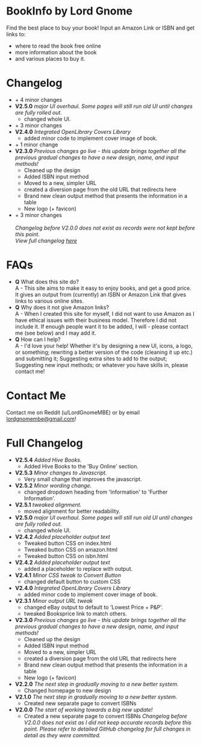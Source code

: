 # BookInfo by Lord Gnome
Find the best place to buy your book!
Input an Amazon Link or ISBN and get links to:
- where to read the book free online
- more information about the book
- and various places to buy it.
# Changelog
- \+ 4 minor changes
- <b>V2.5.0</b> <i>major UI overhaul. Some pages will still run old UI until changes are fully rolled out.</i>
   - changed whole UI.
- \+ 3 minor changes
- <b>V2.4.0</b> <i>Integrated OpenLibrary Covers Library</i>
   - added minor code to implement cover image of book.
- \+ 1 minor change
- <b>V2.3.0</b> <i>Previous changes go live - this update brings together all the previous gradual changes to have a new design, name, and input methods!</i> </br>
   - Cleaned up the design
   - Added ISBN input method
   - Moved to a new, simpler URL
   - created a diversion page from the old URL that redirects here
   - Brand new clean output method that presents the information in a table
   - New logo (+ favicon)
- \+ 3 minor changes</br></br>
<i>Changelog before V2.0.0 does not exist as records were not kept before this point.</i></br>
<i>View full changelog [here](https://github.com/LordGnomeMBE/BookInfo/edit/main/README.md#full-changelog)</i>
# FAQs
- <b>Q</b> What does this site do?</br>
A - This site aims to make it easy to enjoy books, and get a good price. It gives an output from (currently) an ISBN or Amazon Link that gives links to various online sites.
- <b>Q</b> Why does it not give Amazon links?</br>
A - When I created this site for myself, I did not want to use Amazon as I have ethical issues with their business model. Therefore I did not include it. If enough people want it to be added, I will - please contact me (see below) and I may add it.
- <b>Q</b> How can I help?</br>
A - I'd love your help! Whether it's by designing a new UI, icons, a logo, or something; rewriting a better version of the code (cleaning it up etc.) and submitting it; Suggesting extra sites to add to the output; Suggesting new input methods; or whatever you have skills in, please contact me!
# Contact Me
Contact me on Reddit (u/LordGnomeMBE) or by email lordgnomembe@gmail.com!
# Full Changelog
- <b>V2.5.4</b> <i>Added Hive Books.</i>
   - Added Hive Books to the 'Buy Online' section.
- <b>V2.5.3</b> <i>Minor changes to Javascript.</i>
   - Very small change that improves the javascript.
- <b>V2.5.2</b> <i>Minor wording change.</i>
   - changed dropdown heading from 'Information' to 'Further Information'.
- <b>V2.5.1</b> <i>tweaked alignment.</i>
   - moved alignment for better readability.
- <b>V2.5.0</b> <i>major UI overhaul. Some pages will still run old UI until changes are fully rolled out.</i>
   - changed whole UI.
- <b>V2.4.2</b> <i>Added placeholder output text</i>
   - Tweaked button CSS on index.html
   - Tweaked button CSS on amazon.html
   - Tweaked button CSS on isbn.html
- <b>V2.4.2</b> <i>Added placeholder output text</i>
   - added a placeholder to replace with output.
- <b>V2.4.1</b> <i>Minor CSS tweak to Convert Button</i>
   - changed default button to custom CSS
- <b>V2.4.0</b> <i>Integrated OpenLibrary Covers Library</i>
   - added minor code to implement cover image of book.
- <b>V2.3.1</b> <i>Minor output URL tweak</i>
   - changed eBay output to default to 'Lowest Price + P&P'.
   - tweaked Booksprice link to match others.
- <b>V2.3.0</b> <i>Previous changes go live - this update brings together all the previous gradual changes to have a new design, name, and input methods!</i> </br>
   - Cleaned up the design
   - Added ISBN input method
   - Moved to a new, simpler URL
   - created a diversion page from the old URL that redirects here
   - Brand new clean output method that presents the information in a table
   - New logo (+ favicon)
- <b>V2.2.0</b> <i>The next step in gradually moving to a new better system.</i></br>
   - Changed homepage to new design
- <b>V2.1.0</b> <i>The next step in gradually moving to a new better system.</i></br>
   - Created new separate page to convert ISBNs
- <b>V2.0.0</b> <i>The start of working towards a big new update!</i></br>
   - Created a new separate page to convert ISBNs
<i>Changelog before V2.0.0 does not exist as I did not keep accurate records before this point.</i>
<i>Please refer to detailed GitHub changelog for full changes in detail as they were committed.</i>
